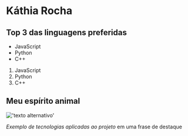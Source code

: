 # Káthia Rocha


##  Top 3 das linguagens preferidas

- JavaScript
- Python
- C++

1. JavaScript
2. Python
3. C++

## Meu espírito animal

!['texto alternativo']( https://down-br.img.susercontent.com/file/f5495e1eed2434757f6a8ca305b835e6)


*Exemplo de tecnologias aplicadas ao projeto*  em uma frase de destaque